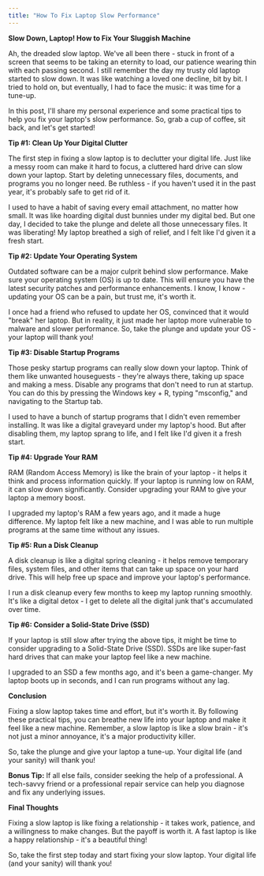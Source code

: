 ```yaml
---
title: "How To Fix Laptop Slow Performance"
---
```


**Slow Down, Laptop! How to Fix Your Sluggish Machine**

 Ah, the dreaded slow laptop. We've all been there - stuck in front of a screen that seems to be taking an eternity to load, our patience wearing thin with each passing second. I still remember the day my trusty old laptop started to slow down. It was like watching a loved one decline, bit by bit. I tried to hold on, but eventually, I had to face the music: it was time for a tune-up.

In this post, I'll share my personal experience and some practical tips to help you fix your laptop's slow performance. So, grab a cup of coffee, sit back, and let's get started!

**Tip #1: Clean Up Your Digital Clutter**

The first step in fixing a slow laptop is to declutter your digital life. Just like a messy room can make it hard to focus, a cluttered hard drive can slow down your laptop. Start by deleting unnecessary files, documents, and programs you no longer need. Be ruthless - if you haven't used it in the past year, it's probably safe to get rid of it.

I used to have a habit of saving every email attachment, no matter how small. It was like hoarding digital dust bunnies under my digital bed. But one day, I decided to take the plunge and delete all those unnecessary files. It was liberating! My laptop breathed a sigh of relief, and I felt like I'd given it a fresh start.

**Tip #2: Update Your Operating System**

Outdated software can be a major culprit behind slow performance. Make sure your operating system (OS) is up to date. This will ensure you have the latest security patches and performance enhancements. I know, I know - updating your OS can be a pain, but trust me, it's worth it.

I once had a friend who refused to update her OS, convinced that it would "break" her laptop. But in reality, it just made her laptop more vulnerable to malware and slower performance. So, take the plunge and update your OS - your laptop will thank you!

**Tip #3: Disable Startup Programs**

Those pesky startup programs can really slow down your laptop. Think of them like unwanted houseguests - they're always there, taking up space and making a mess. Disable any programs that don't need to run at startup. You can do this by pressing the Windows key + R, typing "msconfig," and navigating to the Startup tab.

I used to have a bunch of startup programs that I didn't even remember installing. It was like a digital graveyard under my laptop's hood. But after disabling them, my laptop sprang to life, and I felt like I'd given it a fresh start.

**Tip #4: Upgrade Your RAM**

RAM (Random Access Memory) is like the brain of your laptop - it helps it think and process information quickly. If your laptop is running low on RAM, it can slow down significantly. Consider upgrading your RAM to give your laptop a memory boost.

I upgraded my laptop's RAM a few years ago, and it made a huge difference. My laptop felt like a new machine, and I was able to run multiple programs at the same time without any issues.

**Tip #5: Run a Disk Cleanup**

A disk cleanup is like a digital spring cleaning - it helps remove temporary files, system files, and other items that can take up space on your hard drive. This will help free up space and improve your laptop's performance.

I run a disk cleanup every few months to keep my laptop running smoothly. It's like a digital detox - I get to delete all the digital junk that's accumulated over time.

**Tip #6: Consider a Solid-State Drive (SSD)**

If your laptop is still slow after trying the above tips, it might be time to consider upgrading to a Solid-State Drive (SSD). SSDs are like super-fast hard drives that can make your laptop feel like a new machine.

I upgraded to an SSD a few months ago, and it's been a game-changer. My laptop boots up in seconds, and I can run programs without any lag.

**Conclusion**

Fixing a slow laptop takes time and effort, but it's worth it. By following these practical tips, you can breathe new life into your laptop and make it feel like a new machine. Remember, a slow laptop is like a slow brain - it's not just a minor annoyance, it's a major productivity killer.

So, take the plunge and give your laptop a tune-up. Your digital life (and your sanity) will thank you!

**Bonus Tip:** If all else fails, consider seeking the help of a professional. A tech-savvy friend or a professional repair service can help you diagnose and fix any underlying issues.

**Final Thoughts**

Fixing a slow laptop is like fixing a relationship - it takes work, patience, and a willingness to make changes. But the payoff is worth it. A fast laptop is like a happy relationship - it's a beautiful thing!

So, take the first step today and start fixing your slow laptop. Your digital life (and your sanity) will thank you!
